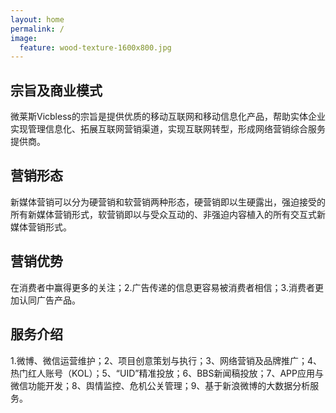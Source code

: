 ```yaml
---
layout: home
permalink: /
image:
  feature: wood-texture-1600x800.jpg
---
```


<div class="tiles">

<div class="tile">
  <h2 class="post-title">宗旨及商业模式</h2>
  <p class="post-excerpt">微莱斯Vicbless的宗旨是提供优质的移动互联网和移动信息化产品，帮助实体企业实现管理信息化、拓展互联网营销渠道，实现互联网转型，形成网络营销综合服务提供商。</p>
</div><!-- /.tile -->

<div class="tile">
  <h2 class="post-title">营销形态</h2>
  <p class="post-excerpt">新媒体营销可以分为硬营销和软营销两种形态，硬营销即以生硬露出，强迫接受的所有新媒体营销形式，软营销即以与受众互动的、非强迫内容植入的所有交互式新媒体营销形式。</p>
</div><!-- /.tile -->

<div class="tile">
  <h2 class="post-title">营销优势</h2>
  <p class="post-excerpt">在消费者中赢得更多的关注；2.广告传递的信息更容易被消费者相信；3.消费者更加认同广告产品。 </p>
</div><!-- /.tile -->

<div class="tile">
  <h2 class="post-title">服务介绍</h2>
  <p class="post-excerpt">1.微博、微信运营维护；2、项目创意策划与执行；3、网络营销及品牌推广；4、热门红人账号（KOL）；5、“UID”精准投放；6、BBS新闻稿投放；7、APP应用与微信功能开发；8、舆情监控、危机公关管理；9、基于新浪微博的大数据分析服务。</p>
  <!--
  <a href="http://bourbon.io">Bourbon</a>, <a href="http://neat.bourbon.io/">Neat</a>, and <a href="http://github.com/octopress/octopress">Octopress</a> to help build and deploy your site with ease.</p>
  -->
</div><!-- /.tile -->

</div><!-- /.tiles -->